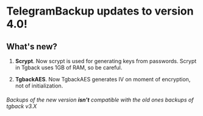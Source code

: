 # TelegramBackup updates to version 4.0!
## What's new?

1. **Scrypt**. Now scrypt is used for generating keys from passwords. Scrypt in Tgback uses 1GB of RAM, so be careful.

2. **TgbackAES**. Now TgbackAES generates IV on moment of encryption, not of initialization.


###### _Backups of the new version **isn't** compatible with the old ones backups of tgback v3.X_
